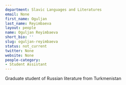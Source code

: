 ```yaml
---
department: Slavic Languages and Literatures
email: None
first_name: Oguljan
last_name: Reyimbaeva
layout: people
name: Oguljan Reyimbaeva
short_bio: ''
slug: oguljan-reyimbaeva
status: not_current
twitter: None
website: None
people-category:
- Student Assistant
---
```


Graduate student of Russian literature from Turkmenistan
